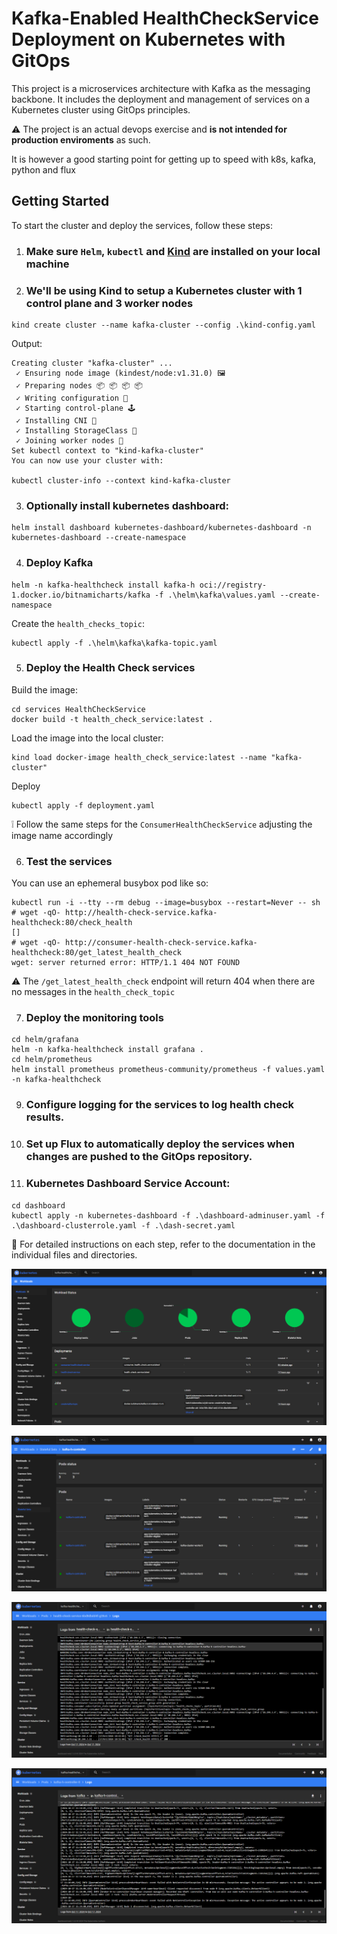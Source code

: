 # Kafka-Enabled HealthCheckService Deployment on Kubernetes with GitOps

This project is a microservices architecture with Kafka as the messaging backbone. It includes the deployment and management of services on a Kubernetes cluster using GitOps principles.

⚠️ The project is an actual devops exercise and **is not intended for production enviroments** as such.

It is however a good starting point for getting up to speed with k8s, kafka, python and flux

## Getting Started

To start the cluster and deploy the services, follow these steps:

1. ### Make sure `Helm`, `kubectl` and [Kind](https://kind.sigs.k8s.io/) are installed on your local machine
2. ### We'll be using Kind to setup a Kubernetes cluster with 1 control plane and 3 worker nodes
```
kind create cluster --name kafka-cluster --config .\kind-config.yaml
```
Output:
```
Creating cluster "kafka-cluster" ...
 ✓ Ensuring node image (kindest/node:v1.31.0) 🖼
 ✓ Preparing nodes 📦 📦 📦 📦
 ✓ Writing configuration 📜
 ✓ Starting control-plane 🕹️
 ✓ Installing CNI 🔌
 ✓ Installing StorageClass 💾
 ✓ Joining worker nodes 🚜
Set kubectl context to "kind-kafka-cluster"
You can now use your cluster with:

kubectl cluster-info --context kind-kafka-cluster
```
3. ### Optionally install kubernetes dashboard:

```
helm install dashboard kubernetes-dashboard/kubernetes-dashboard -n kubernetes-dashboard --create-namespace
```
4. ### Deploy Kafka 
```
helm -n kafka-healthcheck install kafka-h oci://registry-1.docker.io/bitnamicharts/kafka -f .\helm\kafka\values.yaml --create-namespace
```

Create the `health_checks_topic`:

```
kubectl apply -f .\helm\kafka\kafka-topic.yaml
```

5. ### Deploy the Health Check services

Build the image:
```
cd services HealthCheckService
docker build -t health_check_service:latest .
```

Load the image into the local cluster:
```
kind load docker-image health_check_service:latest --name "kafka-cluster"
```

Deploy

```
kubectl apply -f deployment.yaml
```
❕ Follow the same steps for the `ConsumerHealthCheckService` adjusting the image name accordingly

6. ### Test the services 

You can use an ephemeral busybox pod like so:

```
kubectl run -i --tty --rm debug --image=busybox --restart=Never -- sh
# wget -qO- http://health-check-service.kafka-healthcheck:80/check_health
[]
# wget -qO- http://consumer-health-check-service.kafka-healthcheck:80/get_latest_health_check
wget: server returned error: HTTP/1.1 404 NOT FOUND
```
⚠️ The `/get_latest_health_check` endpoint will return 404 when there are no messages in the `health_check_topic`

7. ### Deploy the monitoring tools
```
cd helm/grafana
helm -n kafka-healthcheck install grafana .
cd helm/prometheus
helm install prometheus prometheus-community/prometheus -f values.yaml -n kafka-healthcheck
```

9. ### Configure logging for the services to log health check results.
10. ### Set up Flux to automatically deploy the services when changes are pushed to the GitOps repository.
11. ### Kubernetes Dashboard Service Account:
```
cd dashboard
kubectl apply -n kubernetes-dashboard -f .\dashboard-adminuser.yaml -f .\dashboard-clusterrole.yaml -f .\dash-secret.yaml
```
🤖 For detailed instructions on each step, refer to the documentation in the individual files and directories.

![alt text](image-1.png)

![alt text](image.png)

![alt text](image-2.png)

![alt text](image-3.png)
